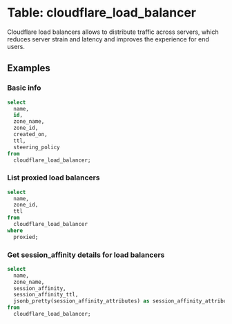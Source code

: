 # Table: cloudflare_load_balancer

Cloudflare load balancers allows to distribute traffic across servers, which reduces server strain and latency and improves the experience for end users.

## Examples

### Basic info

```sql
select
  name,
  id,
  zone_name,
  zone_id,
  created_on,
  ttl,
  steering_policy
from
  cloudflare_load_balancer;
```

### List proxied load balancers

```sql
select
  name,
  zone_id,
  ttl
from
  cloudflare_load_balancer
where
  proxied;
```

### Get session_affinity details for load balancers

```sql
select
  name,
  zone_name,
  session_affinity,
  session_affinity_ttl,
  jsonb_pretty(session_affinity_attributes) as session_affinity_attributes
from
  cloudflare_load_balancer;
```
